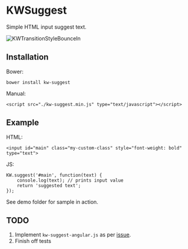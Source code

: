 # KWSuggest

Simple HTML input suggest text.

![](https://github.com/KurtWagner/KWSuggest/blob/master/demo/demo.gif "KWTransitionStyleBounceIn")

## Installation

Bower:

    bower install kw-suggest
    
Manual:

    <script src="./kw-suggest.min.js" type="text/javascript"></script>

## Example

HTML:

    <input id="main" class="my-custom-class" style="font-weight: bold" type="text">

JS:

    KW.suggest('#main', function(text) {
        console.log(text); // prints input value
        return 'suggested text';         
    });
    
See demo folder for sample in action.

## TODO

1. Implement `kw-suggest-angular.js` as per [issue](https://github.com/KurtWagner/KWSuggest/issues/1).
2. Finish off tests
